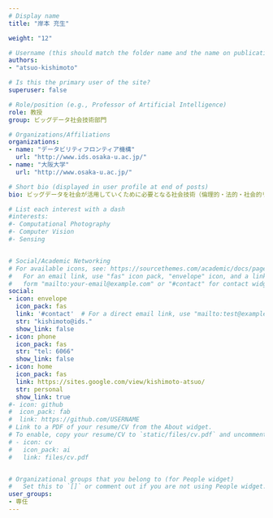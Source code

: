 ```yaml
---
# Display name
title: "岸本 充生"

weight: "12"

# Username (this should match the folder name and the name on publications)
authors:
- "atsuo-kishimoto"

# Is this the primary user of the site?
superuser: false

# Role/position (e.g., Professor of Artificial Intelligence)
role: 教授
group: ビッグデータ社会技術部門

# Organizations/Affiliations
organizations:
- name: "データビリティフロンティア機構"
  url: "http://www.ids.osaka-u.ac.jp/"
- name: "大阪大学"
  url: "http://www.osaka-u.ac.jp/"

# Short bio (displayed in user profile at end of posts)
bio: ビッグデータを社会が活用していくために必要となる社会技術（倫理的・法的・社会的リスクへの対応）の検討・開発。

# List each interest with a dash
#interests:
#- Computational Photography
#- Computer Vision
#- Sensing


# Social/Academic Networking
# For available icons, see: https://sourcethemes.com/academic/docs/page-builder/#icons
#   For an email link, use "fas" icon pack, "envelope" icon, and a link in the
#   form "mailto:your-email@example.com" or "#contact" for contact widget.
social:
- icon: envelope
  icon_pack: fas
  link: '#contact'  # For a direct email link, use "mailto:test@example.org".
  str: "kishimoto@ids."
  show_link: false
- icon: phone
  icon_pack: fas
  str: "tel: 6066"
  show_link: false
- icon: home
  icon_pack: fas
  link: https://sites.google.com/view/kishimoto-atsuo/
  str: personal
  show_link: true
#- icon: github
#  icon_pack: fab
#  link: https://github.com/USERNAME
# Link to a PDF of your resume/CV from the About widget.
# To enable, copy your resume/CV to `static/files/cv.pdf` and uncomment the lines below.
# - icon: cv
#   icon_pack: ai
#   link: files/cv.pdf


# Organizational groups that you belong to (for People widget)
#   Set this to `[]` or comment out if you are not using People widget.
user_groups:
- 専任
---
```


